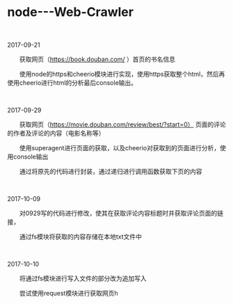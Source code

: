 # node---Web-Crawler
&emsp;

2017-09-21
&emsp;

&emsp;&emsp;获取网页（https://book.douban.com/  ）首页的书名信息

&emsp;&emsp;使用node的https和cheerio模块进行实现，使用https获取整个html，然后再使用cheerio进行html的分析最后console输出。

&emsp;&emsp;

2017-09-29
&emsp;&emsp;

&emsp;&emsp;获取网页（https://movie.douban.com/review/best/?start=0） 页面的评论的作者及评论的内容（电影名称等）

&emsp;&emsp;使用superagent进行页面的获取，以及cheerio对获取到的页面进行分析，使用console输出

&emsp;&emsp;通过将原先的代码进行封装，通过递归进行调用函数获取下页的内容

&emsp;&emsp;

2017-10-09
&emsp;&emsp;

&emsp;&emsp;对0929写的代码进行修改，使其在获取评论内容标题时并获取评论页面的链接，

&emsp;&emsp;通过fs模块将获取的内容存储在本地txt文件中

&emsp;&emsp;

2017-10-10
&emsp;&emsp;

&emsp;&emsp;将通过fs模块进行写入文件的部分改为追加写入

&emsp;&emsp;尝试使用request模块进行获取网页h